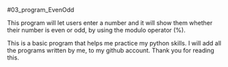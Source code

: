 #03_program_EvenOdd

This program will let users enter a number and it will show them whether their number is even or odd, by using the modulo operator (%). 


This is a basic program that helps me practice my python skills. I will add all the programs written by me, to my github account. Thank you for reading this.

